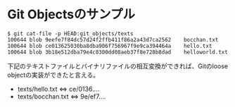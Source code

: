 # Git Objectsのサンプル


```
$ git cat-file -p HEAD:git_objects/texts
100644 blob 9eefe7f84dc57d24f2ffb411f86a2a43d7ca2562    bocchan.txt
100644 blob ce013625030ba8dba906f756967f9e9ca394464a    hello.txt
100644 blob 3b18e512dba79e4c8300dd08aeb37f8e728b8dad    helloworld.txt
```

下記のテキストファイルとバイナリファイルの相互変換ができれば、Gitのloose objectの実装ができたと言える。

* texts/hello.txt <=> ce/0136....
* texts/bocchan.txt <=> 9e/ef7....

